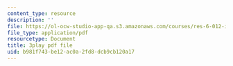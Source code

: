 ```yaml
---
content_type: resource
description: ''
file: https://ol-ocw-studio-app-qa.s3.amazonaws.com/courses/res-6-012-introduction-to-probability-spring-2018/b981f743be12ac0a2fd8dcb9cb120a17_Mv8tuMBQk-g.pdf
file_type: application/pdf
resourcetype: Document
title: 3play pdf file
uid: b981f743-be12-ac0a-2fd8-dcb9cb120a17
---
```

